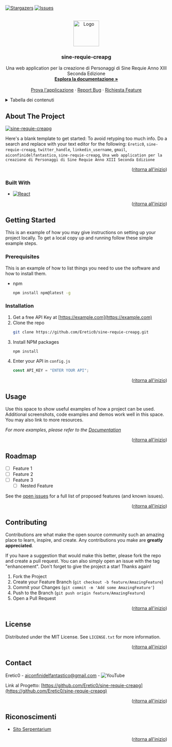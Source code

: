 <a name="readme-top"></a>

[![Stargazers][stars-shield]][stars-url]
[![Issues][issues-shield]][issues-url]

<!-- PROJECT LOGO -->
<br />
<div align="center">
  <a href="https://github.com/Eretic0/sine-requie-creapg">
    <img src="public/favicon.ico" alt="Logo" width="80" height="80">
  </a>

<h3 align="center">sine-requie-creapg</h3>

  <p align="center">
    Una web application per la creazione di Personaggi di Sine Requie Anno XIII Seconda Edizione
    <br />
    <a href="https://github.com/Eretic0/sine-requie-creapg"><strong>Esplora la documentazione »</strong></a>
    <br />
    <br />
    <a href="https://eretic0.github.io/sine-requie-creapg/">Prova l'applicazione</a>
    ·
    <a href="https://github.com/Eretic0/sine-requie-creapg/issues">Report Bug</a>
    ·
    <a href="https://github.com/Eretic0/sine-requie-creapg/issues">Richiesta Feature</a>
  </p>
</div>

<!-- TABLE OF CONTENTS -->
<details>
  <summary>Tabella dei contenuti</summary>
  <ol>
    <li>
      <a href="#about-the-project">A riguardo del progetto</a>
      <ul>
        <li><a href="#built-with">Fatto con</a></li>
      </ul>
    </li>
    <li>
      <a href="#getting-started">Come Iniziare</a>
      <ul>
        <li><a href="#prerequisites">Prerequisiti</a></li>
        <li><a href="#installation">Installazione</a></li>
      </ul>
    </li>
    <li><a href="#usage">Utilizzo</a></li>
    <li><a href="#roadmap">Roadmap</a></li>
    <li><a href="#contributing">Contribuire</a></li>
    <li><a href="#license">Licenza</a></li>
    <li><a href="#contact">Contatti</a></li>
    <li><a href="#acknowledgments">Riconoscimenti</a></li>
  </ol>
</details>

<!-- ABOUT THE PROJECT -->

## About The Project

[![sine-requie-creapg][product-screenshot]](https://drive.google.com/file/d/1W15Bv6ZTjp5OX3W6bS4QaE6KDQ4KzEeP/view?usp=share_link)

Here's a blank template to get started: To avoid retyping too much info. Do a search and replace with your text editor for the following: `Eretic0`, `sine-requie-creapg`, `twitter_handle`, `linkedin_username`, `gmail`, `aiconfinidelfantastico`, `sine-requie-creapg`, `Una web application per la creazione di Personaggi di Sine Requie Anno XIII Seconda Edizione`

<p align="right">(<a href="#readme-top">ritorna all'inizio</a>)</p>

### Built With

- [![React][react.js]][react-url]

<p align="right">(<a href="#readme-top">ritorna all'inizio</a>)</p>

<!-- GETTING STARTED -->

## Getting Started

This is an example of how you may give instructions on setting up your project locally.
To get a local copy up and running follow these simple example steps.

### Prerequisites

This is an example of how to list things you need to use the software and how to install them.

- npm
  ```sh
  npm install npm@latest -g
  ```

### Installation

1. Get a free API Key at [https://example.com](https://example.com)
2. Clone the repo
   ```sh
   git clone https://github.com/Eretic0/sine-requie-creapg.git
   ```
3. Install NPM packages
   ```sh
   npm install
   ```
4. Enter your API in `config.js`
   ```js
   const API_KEY = "ENTER YOUR API";
   ```

<p align="right">(<a href="#readme-top">ritorna all'inizio</a>)</p>

<!-- USAGE EXAMPLES -->

## Usage

Use this space to show useful examples of how a project can be used. Additional screenshots, code examples and demos work well in this space. You may also link to more resources.

_For more examples, please refer to the [Documentation](https://example.com)_

<p align="right">(<a href="#readme-top">ritorna all'inizio</a>)</p>

<!-- ROADMAP -->

## Roadmap

- [ ] Feature 1
- [ ] Feature 2
- [ ] Feature 3
  - [ ] Nested Feature

See the [open issues](https://github.com/Eretic0/sine-requie-creapg/issues) for a full list of proposed features (and known issues).

<p align="right">(<a href="#readme-top">ritorna all'inizio</a>)</p>

<!-- CONTRIBUTING -->

## Contributing

Contributions are what make the open source community such an amazing place to learn, inspire, and create. Any contributions you make are **greatly appreciated**.

If you have a suggestion that would make this better, please fork the repo and create a pull request. You can also simply open an issue with the tag "enhancement".
Don't forget to give the project a star! Thanks again!

1. Fork the Project
2. Create your Feature Branch (`git checkout -b feature/AmazingFeature`)
3. Commit your Changes (`git commit -m 'Add some AmazingFeature'`)
4. Push to the Branch (`git push origin feature/AmazingFeature`)
5. Open a Pull Request

<p align="right">(<a href="#readme-top">ritorna all'inizio</a>)</p>

<!-- LICENSE -->

## License

Distributed under the MIT License. See `LICENSE.txt` for more information.

<p align="right">(<a href="#readme-top">ritorna all'inizio</a>)</p>

<!-- CONTACT -->

## Contact

Eretic0 - aiconfinidelfantastico@gmail.com - ![YouTube](https://img.shields.io/youtube/channel/UCoc90NOzm_R5QWNjoZtxJ_g?style=social)

Link al Progetto: [https://github.com/Eretic0/sine-requie-creapg](https://github.com/Eretic0/sine-requie-creapg)

<p align="right">(<a href="#readme-top">ritorna all'inizio</a>)</p>

<!-- ACKNOWLEDGMENTS -->

## Riconoscimenti

- [Sito Serpentarium](https://www.serpentarium.net)

<p align="right">(<a href="#readme-top">ritorna all'inizio</a>)</p>

<!-- MARKDOWN LINKS & IMAGES -->
<!-- https://www.markdownguide.org/basic-syntax/#reference-style-links -->

[stars-shield]: https://img.shields.io/github/stars/Eretic0/sine-requie-creapg.svg?style=for-the-badge
[stars-url]: https://github.com/Eretic0/sine-requie-creapg/stargazers
[issues-shield]: https://img.shields.io/github/issues/Eretic0/sine-requie-creapg.svg?style=for-the-badge
[issues-url]: https://github.com/Eretic0/sine-requie-creapg/issues
[product-screenshot]: https://drive.google.com/file/d/1W15Bv6ZTjp5OX3W6bS4QaE6KDQ4KzEeP/view?usp=share_link
[react.js]: https://img.shields.io/badge/React-20232A?style=for-the-badge&logo=react&logoColor=61DAFB
[react-url]: https://reactjs.org/